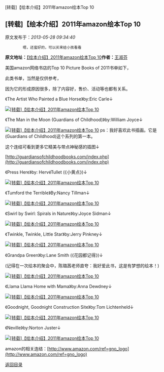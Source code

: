 [转载]【绘本介绍】2011年amazon绘本Top 10
## [转载]【绘本介绍】2011年amazon绘本Top 10

 原文发布于：*2013-05-28 09:34:40*

			嗯，还蛮好的，可以买来给小孩看看

**原文地址：**[【绘本介绍】2011年amazon绘本Top 10](http://blog.sina.com.cn/s/blog_60a6bfae0100x95y.html)**作者：**[王淑芬](http://blog.sina.com.cn/u/1621540782)

 

美国amazon网络书店的Top 10 Picture Books of 2011书单如下，

此类书单，当然是仅供参考，

因为它的形成原因很多，除了内容好，售价、活动等也都有关系。

 

《The
Artist Who Painted a Blue Horse》by:Eric Carle↓

[![[转载]【绘本介绍】2011年amazon绘本Top&nbsp;<wbr>10](http://s3.sinaimg.cn/middle/60a6bfaeg790c1bf00772&amp;690)](http://s3.sinaimg.cn/orignal/60a6bfaeg790c1bf00772&amp;690)

《The
Man in the Moon (Guardians of Childhood)》by:William Joyce↓

[![[转载]【绘本介绍】2011年amazon绘本Top&nbsp;<wbr>10](http://s1.sinaimg.cn/middle/60a6bfaegba7917719ab0&amp;690)](http://s1.sinaimg.cn/orignal/60a6bfaegba7917719ab0&amp;690)
ps：我好喜欢此书插画。它是(Guardians of Childhood)这个系列的第一本。

这个连结可看到更多它精美与带点神秘感的插图↓

[http://guardiansofchildhoodbooks.com/index.php](http://guardiansofchildhoodbooks.com/index.php)

 

《Press
Here》by:
Herv&eacute;Tullet (《小黄点》)↓

[![[转载]【绘本介绍】2011年amazon绘本Top&nbsp;<wbr>10](http://s6.sinaimg.cn/middle/60a6bfaegba79174d85b5&amp;690)](http://s6.sinaimg.cn/orignal/60a6bfaegba79174d85b5&amp;690)

《Tumford the Terrible》By:Nancy Tillman↓

[![[转载]【绘本介绍】2011年amazon绘本Top&nbsp;<wbr>10](http://s4.sinaimg.cn/middle/60a6bfaegba79177189d3&amp;690)](http://s4.sinaimg.cn/orignal/60a6bfaegba79177189d3&amp;690)

《Swirl
by Swirl: Spirals in Nature》by:Joyce Sidman↓

[![[转载]【绘本介绍】2011年amazon绘本Top&nbsp;<wbr>10](http://s5.sinaimg.cn/middle/60a6bfaeg790c1bf39774&amp;690)](http://s5.sinaimg.cn/orignal/60a6bfaeg790c1bf39774&amp;690)

《Twinkle, Twinkle, Little Star》by:Jerry Pinkney↓

[![[转载]【绘本介绍】2011年amazon绘本Top&nbsp;<wbr>10](http://s4.sinaimg.cn/middle/60a6bfaeg790c1bf4a5a3&amp;690)](http://s4.sinaimg.cn/orignal/60a6bfaeg790c1bf4a5a3&amp;690)

《Grandpa Green》by:Lane Smith (《花园都记得》)↓

(记得在一次绘本的聚会中，陈璐茜老师直夸：我好爱此书，这是有梦想的绘本！)

[![[转载]【绘本介绍】2011年amazon绘本Top&nbsp;<wbr>10](http://s5.sinaimg.cn/middle/60a6bfaegba7917aad0d4&amp;690)](http://s5.sinaimg.cn/orignal/60a6bfaegba7917aad0d4&amp;690)

《Llama
Llama Home with Mama》by:Anna Dewdney↓

[![[转载]【绘本介绍】2011年amazon绘本Top&nbsp;<wbr>10](http://s10.sinaimg.cn/middle/60a6bfaeg790c1bf7a219&amp;690)](http://s10.sinaimg.cn/orignal/60a6bfaeg790c1bf7a219&amp;690)

《Goodnight, Goodnight Construction Site》by:Tom
Lichtenheld↓

[![[转载]【绘本介绍】2011年amazon绘本Top&nbsp;<wbr>10](http://s3.sinaimg.cn/middle/60a6bfaegba7917aea082&amp;690)](http://s3.sinaimg.cn/orignal/60a6bfaegba7917aea082&amp;690)

《Neville》by:Norton Juster↓

 [![[转载]【绘本介绍】2011年amazon绘本Top&nbsp;<wbr>10](http://s12.sinaimg.cn/middle/60a6bfaegba79176ebf8b&amp;690)](http://s12.sinaimg.cn/orignal/60a6bfaegba79176ebf8b&amp;690)

amazon的相关连结：[http://www.amazon.com/ref=gno_logo](http://www.amazon.com/ref=gno_logo)

[返回目录](index.html)
